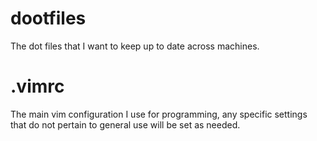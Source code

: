 dootfiles
=========

The dot files that I want to keep up to date across machines.

.vimrc
======

The main vim configuration I use for programming, any specific settings that do not pertain to general use will be set as needed.
